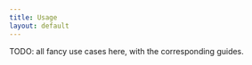 ```yaml
---
title: Usage
layout: default
---
```

TODO: all fancy use cases here, with the corresponding guides.
